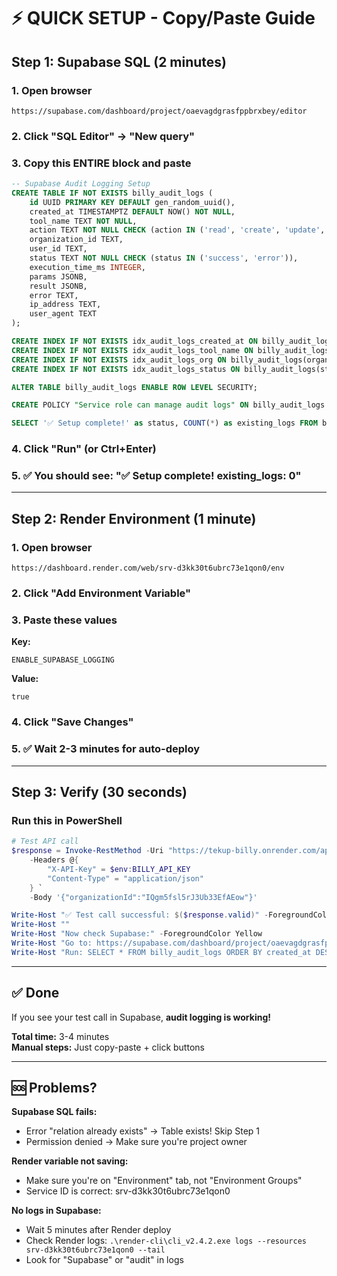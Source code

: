 # ⚡ QUICK SETUP - Copy/Paste Guide

## Step 1: Supabase SQL (2 minutes)

### 1. Open browser

```
https://supabase.com/dashboard/project/oaevagdgrasfppbrxbey/editor
```

### 2. Click "SQL Editor" → "New query"

### 3. Copy this ENTIRE block and paste

```sql
-- Supabase Audit Logging Setup
CREATE TABLE IF NOT EXISTS billy_audit_logs (
    id UUID PRIMARY KEY DEFAULT gen_random_uuid(),
    created_at TIMESTAMPTZ DEFAULT NOW() NOT NULL,
    tool_name TEXT NOT NULL,
    action TEXT NOT NULL CHECK (action IN ('read', 'create', 'update', 'delete')),
    organization_id TEXT,
    user_id TEXT,
    status TEXT NOT NULL CHECK (status IN ('success', 'error')),
    execution_time_ms INTEGER,
    params JSONB,
    result JSONB,
    error TEXT,
    ip_address TEXT,
    user_agent TEXT
);

CREATE INDEX IF NOT EXISTS idx_audit_logs_created_at ON billy_audit_logs(created_at DESC);
CREATE INDEX IF NOT EXISTS idx_audit_logs_tool_name ON billy_audit_logs(tool_name);
CREATE INDEX IF NOT EXISTS idx_audit_logs_org ON billy_audit_logs(organization_id);
CREATE INDEX IF NOT EXISTS idx_audit_logs_status ON billy_audit_logs(status) WHERE status = 'error';

ALTER TABLE billy_audit_logs ENABLE ROW LEVEL SECURITY;

CREATE POLICY "Service role can manage audit logs" ON billy_audit_logs FOR ALL TO service_role USING (true) WITH CHECK (true);

SELECT '✅ Setup complete!' as status, COUNT(*) as existing_logs FROM billy_audit_logs;
```

### 4. Click "Run" (or Ctrl+Enter)

### 5. ✅ You should see: "✅ Setup complete! existing_logs: 0"

---

## Step 2: Render Environment (1 minute)

### 1. Open browser

```
https://dashboard.render.com/web/srv-d3kk30t6ubrc73e1qon0/env
```

### 2. Click "Add Environment Variable"

### 3. Paste these values

**Key:**

```
ENABLE_SUPABASE_LOGGING
```

**Value:**

```
true
```

### 4. Click "Save Changes"

### 5. ✅ Wait 2-3 minutes for auto-deploy

---

## Step 3: Verify (30 seconds)

### Run this in PowerShell

```powershell
# Test API call
$response = Invoke-RestMethod -Uri "https://tekup-billy.onrender.com/api/v1/tools/validate_auth" -Method Post `
    -Headers @{
        "X-API-Key" = $env:BILLY_API_KEY
        "Content-Type" = "application/json"
    } `
    -Body '{"organizationId":"IQgm5fsl5rJ3Ub33EfAEow"}'

Write-Host "✅ Test call successful: $($response.valid)" -ForegroundColor Green
Write-Host ""
Write-Host "Now check Supabase:" -ForegroundColor Yellow
Write-Host "Go to: https://supabase.com/dashboard/project/oaevagdgrasfppbrxbey/editor" -ForegroundColor Cyan
Write-Host "Run: SELECT * FROM billy_audit_logs ORDER BY created_at DESC LIMIT 1;" -ForegroundColor Cyan
```

---

## ✅ Done

If you see your test call in Supabase, **audit logging is working!**

**Total time:** 3-4 minutes  
**Manual steps:** Just copy-paste + click buttons

---

## 🆘 Problems?

**Supabase SQL fails:**
- Error "relation already exists" → Table exists! Skip Step 1
- Permission denied → Make sure you're project owner

**Render variable not saving:**
- Make sure you're on "Environment" tab, not "Environment Groups"
- Service ID is correct: srv-d3kk30t6ubrc73e1qon0

**No logs in Supabase:**
- Wait 5 minutes after Render deploy
- Check Render logs: `.\render-cli\cli_v2.4.2.exe logs --resources srv-d3kk30t6ubrc73e1qon0 --tail`
- Look for "Supabase" or "audit" in logs
